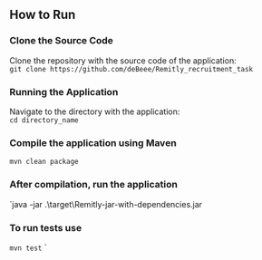 ## How to Run

### **Clone the Source Code**

Clone the repository with the source code of the application:  
`git clone https://github.com/deBeee/Remitly_recruitment_task`  


### **Running the Application**  
Navigate to the directory with the application:  
`cd directory_name`

### **Compile the application using Maven**  
`mvn clean package`

### **After compilation, run the application**
`java -jar .\target\Remitly-jar-with-dependencies.jar

### **To run tests use**
`mvn test`
`